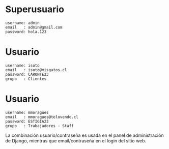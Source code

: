# Superusuario

    username: admin
    email   : admin@gmail.com
    password: hola.123

# Usuario

    username: isoto
    email   : isoto@misgatos.cl
    password: CARONTE23
    grupo   : Clientes

# Usuario

    username: mmoragues
    email   : mmoragues@telovendo.cl
    password: ESTIGIA23
    grupo   : Trabajadores - Staff

La combinación usuario/contraseña es usada en el panel de administración de Django, mientras que email/contraseña en el login del sitio web.